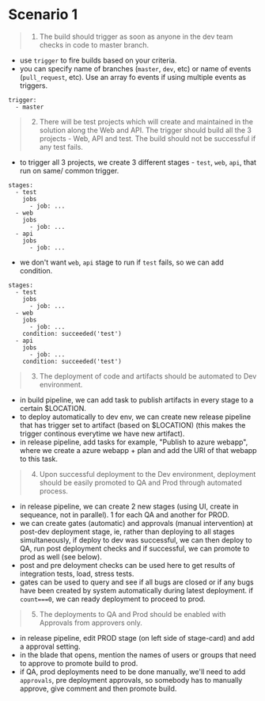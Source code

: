 # Scenario 1

>1) The build should trigger as soon as anyone in the dev team checks in code to master branch.
- use `trigger` to fire builds based on your criteria.
- you can specify name of branches (`master`, `dev`, etc) or name of events (`pull_request`, etc). Use an array fo events if using multiple events as triggers.
```
trigger:
  - master
```
>2) There will be test projects which will create and maintained in the solution along the Web and API. The trigger should build all the 3 projects - Web, API and test.
The build should not be successful if any test fails.
- to trigger all 3 projects, we create 3 different stages - `test`, `web`, `api`, that run on same/ common trigger.
```
stages:
  - test
    jobs
      - job: ...
  - web
    jobs
      - job: ...
  - api
    jobs
      - job: ...  
```
- we don't want `web`, `api` stage to run if `test` fails, so we can add condition.
```
stages:
  - test
    jobs
      - job: ...
  - web
    jobs
      - job: ...
    condition: succeeded('test')
  - api
    jobs
      - job: ...
    condition: succeeded('test')
``` 
>3) The deployment of code and artifacts should be automated to Dev environment.
- in build  pipeline, we can add task to publish artifacts in every stage to a certain $LOCATION.
- to deploy automatically to dev env, we can create new release pipeline that has trigger set to artifact (based on $LOCATION) (this makes the trigger continous everytime we have new artifact).
- in release pipeline, add tasks for example, "Publish to azure webapp", where we create a azure webapp + plan and add the URI of that webapp to this task.
>4) Upon successful deployment to the Dev environment, deployment should be easily promoted to QA and Prod through automated process.
- in release pipeline, we can create 2 new stages (using UI, create in sequeance, not in parallel). 1 for each QA and another for PROD.
- we can create gates (automatic) and approvals (manual intervention) at post-dev deployment stage, ie, rather than deploying to all stages simultaneously, if deploy to dev was successful, we can then deploy to QA, run post deployment checks and if successful, we can promote to prod as well (see below).
- post and pre deloyment checks can be used here to get results of integration tests, load, stress tests.
- gates can be used to query and see if all bugs are closed or if any bugs have been created by system automatically during latest deployment. if `count===0`, we can ready deployment to proceed to prod.  
>5) The deployments to QA and Prod should be enabled with Approvals from approvers only.
- in release pipeline, edit PROD stage (on left side of stage-card) and add a approval setting.
- in the blade that opens, mention the names of users or groups that need to approve to promote build to prod. 
- if QA, prod deployments need to be done manually, we'll need to add `approvals`, pre deployment approvals, so somebody has to manually approve, give comment and then promote build.